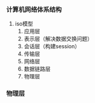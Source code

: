 ### 计算机网络体系结构
1. iso模型
	1. 应用层
	2. 表示层（解决数据交换问题）
	3. 会话层（构建session）
	4. 传输层
	5. 网络层
	6. 数据链路层
	7. 物理层
### 物理层
 
